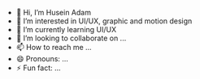 - 👋 Hi, I’m Husein Adam
- 👀 I’m interested in UI/UX, graphic and motion design
- 🌱 I’m currently learning UI/UX
- 💞️ I’m looking to collaborate on ...
- 📫 How to reach me ...
- 😄 Pronouns: ...
- ⚡ Fun fact: ...

<!---
Husein1202/Husein1202 is a ✨ special ✨ repository because its `README.md` (this file) appears on your GitHub profile.
You can click the Preview link to take a look at your changes.
--->
